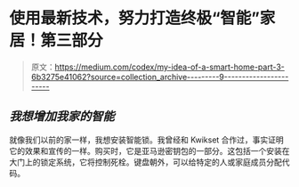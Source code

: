 # 使用最新技术，努力打造终极“智能”家居！第三部分

> 原文：<https://medium.com/codex/my-idea-of-a-smart-home-part-3-6b3275e41062?source=collection_archive---------9----------------------->

## *我想增加我家的智能*

就像我们以前的家一样，我想安装智能锁。我曾经和 Kwikset 合作过，事实证明它的效果和宣传的一样。购买时，它是亚马逊密钥包的一部分。这包括一个安装在大门上的锁定系统，它将控制死栓。键盘朝外，可以给特定的人或家庭成员分配代码。